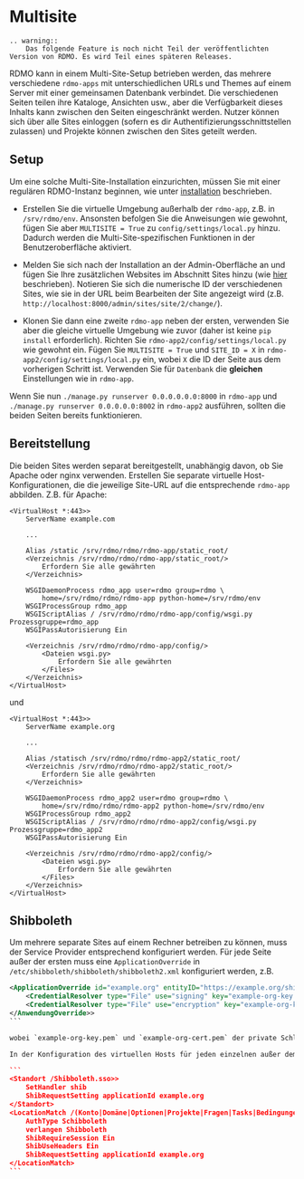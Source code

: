 Multisite
=========

```eval_rst
.. warning::
    Das folgende Feature is noch nicht Teil der veröffentlichten Version von RDMO. Es wird Teil eines späteren Releases.
```

RDMO kann in einem Multi-Site-Setup betrieben werden, das mehrere verschiedene `rdmo-apps` mit unterschiedlichen URLs und Themes auf einem Server mit einer gemeinsamen Datenbank verbindet. Die verschiedenen Seiten teilen ihre Kataloge, Ansichten usw., aber die Verfügbarkeit dieses Inhalts kann zwischen den Seiten eingeschränkt werden. Nutzer können sich über alle Sites einloggen (sofern es dir Authentifizierungsschnittstellen zulassen) und Projekte können zwischen den Sites geteilt werden.

Setup
-----

Um eine solche Multi-Site-Installation einzurichten, müssen Sie mit einer regulären RDMO-Instanz beginnen, wie unter [installation](../installation) beschrieben.

* Erstellen Sie die virtuelle Umgebung außerhalb der `rdmo-app`, z.B. in `/srv/rdmo/env`. Ansonsten befolgen Sie die Anweisungen wie gewohnt, fügen Sie aber `MULTISITE = True` zu `config/settings/local.py` hinzu. Dadurch werden die Multi-Site-spezifischen Funktionen in der Benutzeroberfläche aktiviert.

* Melden Sie sich nach der Installation an der Admin-Oberfläche an und fügen Sie Ihre zusätzlichen Websites im Abschnitt Sites hinzu (wie [hier](../administration/site) beschrieben). Notieren Sie sich die numerische ID der verschiedenen Sites, wie sie in der URL beim Bearbeiten der Site angezeigt wird (z.B. `http://localhost:8000/admin/sites/site/2/change/`).

* Klonen Sie dann eine zweite `rdmo-app` neben der ersten, verwenden Sie aber die gleiche virtuelle Umgebung wie zuvor (daher ist keine `pip install` erforderlich). Richten Sie `rdmo-app2/config/settings/local.py` wie gewohnt ein. Fügen Sie `MULTISITE = True` und `SITE_ID = X` in `rdmo-app2/config/settings/local.py` ein, wobei `X` die ID der Seite aus dem vorherigen Schritt ist. Verwenden Sie für `Datenbank` die **gleichen** Einstellungen wie in `rdmo-app`.

Wenn Sie nun `./manage.py runserver 0.0.0.0.0.0:8000` in `rdmo-app` und `./manage.py runserver 0.0.0.0.0:8002` in `rdmo-app2` ausführen, sollten die beiden Seiten bereits funktionieren.

Bereitstellung
----------

Die beiden Sites werden separat bereitgestellt, unabhängig davon, ob Sie Apache oder nginx verwenden. Erstellen Sie separate virtuelle Host-Konfigurationen, die die jeweilige Site-URL auf die entsprechende `rdmo-app` abbilden. Z.B. für Apache:

```
<VirtualHost *:443>>
    ServerName example.com

    ...

    Alias /static /srv/rdmo/rdmo/rdmo-app/static_root/
    <Verzeichnis /srv/rdmo/rdmo/rdmo-app/static_root/>
        Erfordern Sie alle gewährten
    </Verzeichnis>

    WSGIDaemonProcess rdmo_app user=rdmo group=rdmo \
        home=/srv/rdmo/rdmo/rdmo-app python-home=/srv/rdmo/env
    WSGIProcessGroup rdmo_app
    WSGIScriptAlias / /srv/rdmo/rdmo/rdmo-app/config/wsgi.py Prozessgruppe=rdmo_app
    WSGIPassAutorisierung Ein

    <Verzeichnis /srv/rdmo/rdmo/rdmo-app/config/>
        <Dateien wsgi.py>
            Erfordern Sie alle gewährten
        </Files>
    </Verzeichnis>
</VirtualHost>
```

und

```
<VirtualHost *:443>>
    ServerName example.org

    ...

    Alias /statisch /srv/rdmo/rdmo/rdmo-app2/static_root/
    <Verzeichnis /srv/rdmo/rdmo/rdmo-app2/static_root/>
        Erfordern Sie alle gewährten
    </Verzeichnis>

    WSGIDaemonProcess rdmo_app2 user=rdmo group=rdmo \
        home=/srv/rdmo/rdmo/rdmo-app2 python-home=/srv/rdmo/env
    WSGIProcessGroup rdmo_app2
    WSGIScriptAlias / /srv/rdmo/rdmo/rdmo-app2/config/wsgi.py Prozessgruppe=rdmo_app2
    WSGIPassAutorisierung Ein

    <Verzeichnis /srv/rdmo/rdmo/rdmo-app2/config/>
        <Dateien wsgi.py>
            Erfordern Sie alle gewährten
        </Files>
    </Verzeichnis>
</VirtualHost>
```

Shibboleth
----------

Um mehrere separate Sites auf einem Rechner betreiben zu können, muss der Service Provider entsprechend konfiguriert werden. Für jede Seite außer der ersten muss eine `ApplicationOverride` in `/etc/shibboleth/shibboleth/shibboleth2.xml` konfiguriert werden, z.B.

````xml
<ApplicationOverride id="example.org" entityID="https://example.org/shibboleth">
    <CredentialResolver type="File" use="signing" key="example-org-key.pem" certificate="example-org-cert.pem"/>
    <CredentialResolver type="File" use="encryption" key="example-org-key.pem" certificate="example-org-cert.pem"/>
</AnwendungOverride>>
```

wobei `example-org-key.pem` und `example-org-cert.pem` der private Schlüssel und das öffentliche Zertifikat für diese URL sind. Wie schon erwähnt kann kann Ihr Shibboleth-Setup von dem hier beschriebenen abweichen.

In der Konfiguration des virtuellen Hosts für jeden einzelnen außer dem ersten Standort muss `ShibRequestSetting applicationId <id>` sowohl zu `<Location /Shibboleth.sso>` als auch `<LocationMatch /(....)>` hinzugefügt werden. `<id>` ist das `id` Attribut des `ApplicationOverride` Nodes, z.B:

```
<Standort /Shibboleth.sso>>
    SetHandler shib
    ShibRequestSetting applicationId example.org
</Standort>
<LocationMatch /(Konto|Domäne|Optionen|Projekte|Fragen|Tasks|Bedingungen|Ansichten)>
    AuthType Schibboleth
    verlangen Shibboleth
    ShibRequireSession Ein
    ShibUseHeaders Ein
    ShibRequestSetting applicationId example.org
</LocationMatch>
```
